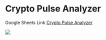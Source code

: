 # Crypto Pulse Analyzer

Google Sheets Link [Crypto Pulse Analyzer](https://docs.google.com/spreadsheets/d/e/2PACX-1vSeVZcMuB6FT_MAb-_C3LvgXGhWGCKH1kJEeidvWgYcWAsKVwVtiH7bJP_gnZPNf9nejZ1CPy59tPPI/pubhtml#)

![](https://github.com/geopayme/CryptoPulse/assets/8299759/632aa6ef-1080-4a88-94d8-9d0bb883ecb0)
